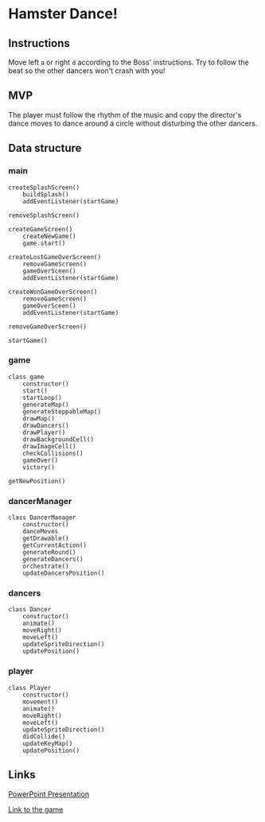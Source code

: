 # Hamster Dance!

## Instructions

Move left `a` or right `d` according to the Boss' instructions.
Try to follow the beat so the other dancers won't crash with you!

## MVP

The player must follow the rhythm of the music and copy the director's dance moves to dance around a circle without disturbing the other dancers.

## Data structure

### main

```
createSplashScreen()
    buildSplash()
    addEventListener(startGame)

removeSplashScreen()

createGameScreen()
    createNewGame()
    game.start()

createLostGameOverScreen()
    removeGameScreen()
    gameOverSceen()
    addEventListener(startGame)

createWonGameOverScreen()
    removeGameScreen()
    gameOverSceen()
    addEventListener(startGame)

removeGameOverScreen()

startGame()
```

### game

```
class game
    constructor()
    start()
    startLoop()
    generateMap()
    generateSteppableMap()
    drawMap()
    drawDancers()
    drawPlayer()
    drawBackgroundCell()
    drawImageCell()
    checkCollisions()
    gameOver()
    victory()

getNewPosition()
```

### dancerManager

```
class DancerManager
    constructor()
    danceMoves
    getDrawable()
    getCurrentAction()
    generateRound()
    generateDancers()
    orchestrate()
    updateDancersPosition()
```

### dancers

```
class Dancer
    constructor()
    animate()
    moveRight()
    moveLeft()
    updateSpriteDirection()
    updatePosition()
```

### player

```
class Player
    constructor()
    movement()
    animate()
    moveRight()
    moveLeft()
    updateSpriteDirection()
    didCollide()
    updateKeyMap()
    updatePosition()
```

## Links

[PowerPoint Presentation](https://drive.google.com/file/d/1l4hX1_-Dm_e8N9VDbAScpPGGs8OmeBha/view?usp=sharing)

[Link to the game](https://l-masip.github.io/IH-project1/) 
